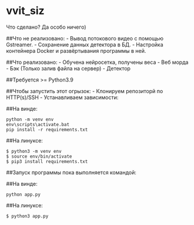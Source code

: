 # vvit_siz

Что сделано?
Да особо ничего)

##Что не реализовано:
    - Вывод потокового видео с помощью Gstreamer.
    - Сохранение данных детектора в БД.
    - Настройка контейнера Docker и развёртывания программы в ней.

##Что реализовано:
    - Обучена нейросетка, получены веса
    - Веб морда
    - Бэк (Только залив файла на сервер)
    - Детектор

##Требуется >= Python3.9

##Чтобы запустить этот огрызок:
    - Клонируем репозиторй по HTTP(s)/SSH
    - Устанавливаем зависимости:

##На винде:
```
python -m venv env
env\scripts\activate.bat
pip install -r requirements.txt
```

##На линуксе:
```
$ python3 -m venv env
$ source env/bin/activate
$ pip3 install requirements.txt
```

##Запуск программы пока выполняется командой:

##На винде:
```
python app.py
```
##На линуксе:

```
$ python3 app.py
```